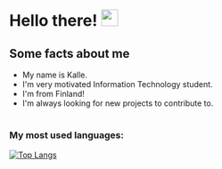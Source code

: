 # Hello there! <img src="https://raw.githubusercontent.com/MartinHeinz/MartinHeinz/master/wave.gif" width="30px">


## Some facts about me
- My name is Kalle.
- I'm very motivated Information Technology student.
- I'm from Finland!
- I'm always looking for new projects to contribute to.




#
### My most used languages:
[![Top Langs](https://github-readme-stats.vercel.app/api/top-langs/?username=walaska&layout=compact)](https://github.com/anuraghazra/github-readme-stats)



[1]: https://www.linkedin.com/in/kalle-närhi-246a95230/
[1.2]: https://img.icons8.com/officexs/16/000000/linkedin.png
